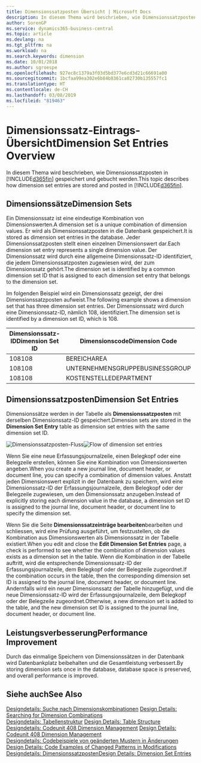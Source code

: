 ```yaml
---
title: Dimensionssatzposten Übersicht | Microsoft Docs
description: In diesem Thema wird beschrieben, wie Dimensionssatzposten in Dynamics 365 gespeichert und gebucht werden.
author: SorenGP
ms.service: dynamics365-business-central
ms.topic: article
ms.devlang: na
ms.tgt_pltfrm: na
ms.workload: na
ms.search.keywords: dimension
ms.date: 10/01/2018
ms.author: sgroespe
ms.openlocfilehash: 927ec8c1379a3f03d5bd377e6cd3d21c66691a00
ms.sourcegitcommit: 1bcfaa99ea302e6b84b8361ca02730b135557fc1
ms.translationtype: HT
ms.contentlocale: de-CH
ms.lasthandoff: 03/08/2019
ms.locfileid: "819463"
---
```

# <a name="dimension-set-entries-overview"></a><span data-ttu-id="4769b-103">Dimensionssatz-Eintrags-Übersicht</span><span class="sxs-lookup"><span data-stu-id="4769b-103">Dimension Set Entries Overview</span></span>
<span data-ttu-id="4769b-104">In diesem Thema wird beschrieben, wie Dimensionssatzposten in [!INCLUDE[d365fin](includes/d365fin_md.md)] gespeichert und gebucht werden.</span><span class="sxs-lookup"><span data-stu-id="4769b-104">This topic describes how dimension set entries are stored and posted in [!INCLUDE[d365fin](includes/d365fin_md.md)].</span></span>  

## <a name="dimension-sets"></a><span data-ttu-id="4769b-105">Dimensionssätze</span><span class="sxs-lookup"><span data-stu-id="4769b-105">Dimension Sets</span></span>  
<span data-ttu-id="4769b-106">Ein Dimensionssatz ist eine eindeutige Kombination von Dimensionswerten.</span><span class="sxs-lookup"><span data-stu-id="4769b-106">A dimension set is a unique combination of dimension values.</span></span> <span data-ttu-id="4769b-107">Er wird als Dimensionssatzposten in die Datenbank gespeichert.</span><span class="sxs-lookup"><span data-stu-id="4769b-107">It is stored as dimension set entries in the database.</span></span> <span data-ttu-id="4769b-108">Jeder Dimensionssatzposten stellt einen einzelnen Dimensionswert dar.</span><span class="sxs-lookup"><span data-stu-id="4769b-108">Each dimension set entry represents a single dimension value.</span></span> <span data-ttu-id="4769b-109">Der Dimensionssatz wird durch eine allgemeine Dimensionssatz-ID identifiziert, die jedem Dimensionssatzposten zugewiesen wird, der zum Dimensionssatz gehört.</span><span class="sxs-lookup"><span data-stu-id="4769b-109">The dimension set is identified by a common dimension set ID that is assigned to each dimension set entry that belongs to the dimension set.</span></span>  

<span data-ttu-id="4769b-110">Im folgenden Beispiel wird ein Dimensionssatz gezeigt, der drei Dimensionssatzposten aufweist.</span><span class="sxs-lookup"><span data-stu-id="4769b-110">The following example shows a dimension set that has three dimension set entries.</span></span> <span data-ttu-id="4769b-111">Der Dimensionssatz wird durch eine Dimensionssatz-ID, nämlich 108, identifiziert.</span><span class="sxs-lookup"><span data-stu-id="4769b-111">The dimension set is identified by a dimension set ID, which is 108.</span></span>  

|<span data-ttu-id="4769b-112">Dimensionssatz-ID</span><span class="sxs-lookup"><span data-stu-id="4769b-112">Dimension Set ID</span></span>|<span data-ttu-id="4769b-113">Dimensionscode</span><span class="sxs-lookup"><span data-stu-id="4769b-113">Dimension Code</span></span>|<span data-ttu-id="4769b-114">Dimensionswertcode</span><span class="sxs-lookup"><span data-stu-id="4769b-114">Dimension Value Code</span></span>|<span data-ttu-id="4769b-115">Dimensionswertname</span><span class="sxs-lookup"><span data-stu-id="4769b-115">Dimension Value Name</span></span>|  
|----------------------|--------------------|--------------------------|--------------------------|  
|<span data-ttu-id="4769b-116">108</span><span class="sxs-lookup"><span data-stu-id="4769b-116">108</span></span>|<span data-ttu-id="4769b-117">BEREICH</span><span class="sxs-lookup"><span data-stu-id="4769b-117">AREA</span></span>|<span data-ttu-id="4769b-118">70</span><span class="sxs-lookup"><span data-stu-id="4769b-118">70</span></span>|<span data-ttu-id="4769b-119">Nordamerika</span><span class="sxs-lookup"><span data-stu-id="4769b-119">America North</span></span>|  
|<span data-ttu-id="4769b-120">108</span><span class="sxs-lookup"><span data-stu-id="4769b-120">108</span></span>|<span data-ttu-id="4769b-121">UNTERNEHMENSGRUPPE</span><span class="sxs-lookup"><span data-stu-id="4769b-121">BUSINESSGROUP</span></span>|<span data-ttu-id="4769b-122">HOME</span><span class="sxs-lookup"><span data-stu-id="4769b-122">HOME</span></span>|<span data-ttu-id="4769b-123">Start</span><span class="sxs-lookup"><span data-stu-id="4769b-123">Home</span></span>|  
|<span data-ttu-id="4769b-124">108</span><span class="sxs-lookup"><span data-stu-id="4769b-124">108</span></span>|<span data-ttu-id="4769b-125">KOSTENSTELLE</span><span class="sxs-lookup"><span data-stu-id="4769b-125">DEPARTMENT</span></span>|<span data-ttu-id="4769b-126">VERKAUF</span><span class="sxs-lookup"><span data-stu-id="4769b-126">SALES</span></span>|<span data-ttu-id="4769b-127">Verkauf</span><span class="sxs-lookup"><span data-stu-id="4769b-127">Sales</span></span>|  

## <a name="dimension-set-entries"></a><span data-ttu-id="4769b-128">Dimensionssatzposten</span><span class="sxs-lookup"><span data-stu-id="4769b-128">Dimension Set Entries</span></span>  
<span data-ttu-id="4769b-129">Dimensionssätze werden in der Tabelle als **Dimensionssatzposten** mit derselben Dimensionssatz-ID gespeichert.</span><span class="sxs-lookup"><span data-stu-id="4769b-129">Dimension sets are stored in the **Dimension Set Entry** table as dimension set entries with the same dimension set ID.</span></span>  

<span data-ttu-id="4769b-130">![Dimensionssatzposten-Fluss](media/dimensionentrynav7.png "Dimensionssatzposten-Fluss")</span><span class="sxs-lookup"><span data-stu-id="4769b-130">![Flow of dimension set entries](media/dimensionentrynav7.png "Flow of dimension set entries")</span></span>  

<span data-ttu-id="4769b-131">Wenn Sie eine neue Erfassungsjournalzeile, einen Belegkopf oder eine Belegzeile erstellen, können Sie eine Kombination von Dimensionswerten angeben.</span><span class="sxs-lookup"><span data-stu-id="4769b-131">When you create a new journal line, document header, or document line, you can specify a combination of dimension values.</span></span> <span data-ttu-id="4769b-132">Anstatt jeden Dimensionswert explizit in der Datenbank zu speichern, wird eine Dimensionssatz-ID der Erfassungsjournalzeile, dem Belegkopf oder der Belegzeile zugewiesen, um den Dimensionssatz anzugeben.</span><span class="sxs-lookup"><span data-stu-id="4769b-132">Instead of explicitly storing each dimension value in the database, a dimension set ID is assigned to the journal line, document header, or document line to specify the dimension set.</span></span>  

<span data-ttu-id="4769b-133">Wenn Sie die Seite **Dimensionssatzeinträge bearbeiten**bearbeiten und schliessen, wird eine Prüfung ausgeführt, um festzustellen, ob die Kombination aus Dimensionswerten als Dimensionssatz in der Tabelle existiert.</span><span class="sxs-lookup"><span data-stu-id="4769b-133">When you edit and close the **Edit Dimension Set Entries** page, a check is performed to see whether the combination of dimension values exists as a dimension set in the table.</span></span> <span data-ttu-id="4769b-134">Wenn die Kombination in der Tabelle auftritt, wird die entsprechende Dimensionssatz-ID der Erfassungsjournalzeile, dem Belegkopf oder der Belegzeile zugeordnet.</span><span class="sxs-lookup"><span data-stu-id="4769b-134">If the combination occurs in the table, then the corresponding dimension set ID is assigned to the journal line, document header, or document line.</span></span> <span data-ttu-id="4769b-135">Andernfalls wird ein neuer Dimensionssatz der Tabelle hinzugefügt, und die neue Dimensionssatz-ID wird der Erfassungsjournalzeile, dem Belegkopf oder der Belegzeile zugeordnet.</span><span class="sxs-lookup"><span data-stu-id="4769b-135">Otherwise, a new dimension set is added to the table, and the new dimension set ID is assigned to the journal line, document header, or document line.</span></span>  

## <a name="performance-improvement"></a><span data-ttu-id="4769b-136">Leistungsverbesserung</span><span class="sxs-lookup"><span data-stu-id="4769b-136">Performance Improvement</span></span>  
<span data-ttu-id="4769b-137">Durch das einmalige Speichern von Dimensionssätzen in der Datenbank wird Datenbankplatz beibehalten und die Gesamtleistung verbessert.</span><span class="sxs-lookup"><span data-stu-id="4769b-137">By storing dimension sets once in the database, database space is preserved, and overall performance is improved.</span></span>  

## <a name="see-also"></a><span data-ttu-id="4769b-138">Siehe auch</span><span class="sxs-lookup"><span data-stu-id="4769b-138">See Also</span></span>  
<span data-ttu-id="4769b-139">[Designdetails: Suche nach Dimensionskombinationen](design-details-searching-for-dimension-combinations.md) </span><span class="sxs-lookup"><span data-stu-id="4769b-139">[Design Details: Searching for Dimension Combinations](design-details-searching-for-dimension-combinations.md) </span></span>  
<span data-ttu-id="4769b-140">[Designdetails: Tabellenstruktur](design-details-table-structure.md) </span><span class="sxs-lookup"><span data-stu-id="4769b-140">[Design Details: Table Structure](design-details-table-structure.md) </span></span>  
<span data-ttu-id="4769b-141">[Designdetails: Codeunit 408 Dimension Management](design-details-codeunit-408-dimension-management.md) </span><span class="sxs-lookup"><span data-stu-id="4769b-141">[Design Details: Codeunit 408 Dimension Management](design-details-codeunit-408-dimension-management.md) </span></span>  
<span data-ttu-id="4769b-142">[Designdetails: Codebeispiele von geänderten Mustern in Änderungen](design-details-code-examples-of-changed-patterns-in-modifications.md) </span><span class="sxs-lookup"><span data-stu-id="4769b-142">[Design Details: Code Examples of Changed Patterns in Modifications](design-details-code-examples-of-changed-patterns-in-modifications.md) </span></span>  
[<span data-ttu-id="4769b-143">Designdetails: Dimensionssatzposten</span><span class="sxs-lookup"><span data-stu-id="4769b-143">Design Details: Dimension Set Entries</span></span>](design-details-dimension-set-entries.md)   
